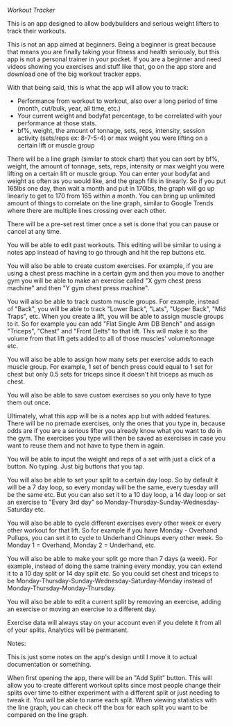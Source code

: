 _Workout Tracker_

This is an app designed to allow bodybuilders and serious weight lifters to track their workouts.

This is not an app aimed at beginners. Being a beginner is great because that means you are finally taking your fitness and health seriously, but this app is not a personal trainer in your pocket. If you are a beginner and need videos showing you exercises and stuff like that, go on the app store and download one of the big workout tracker apps.

With that being said, this is what the app will allow you to track:

- Performance from workout to workout, also over a long period of time (month, cut/bulk, year, all time, etc.)
- Your current weight and bodyfat percentage, to be correlated with your performance at those stats.
- bf%, weight, the amount of tonnage, sets, reps, intensity, session activity (sets/reps ex: 8-7-5-4) or max weight you were lifting on a certain lift or muscle group

There will be a line graph (similar to stock chart) that you can sort by bf%, weight, the amount of tonnage, sets, reps, intensity or max weight you were lifting on a certain lift or muscle group. You can enter your bodyfat and weight as often as you would like, and the graph fills in linearly. So if you put 165lbs one day, then wait a month and put in 170lbs, the graph will go up linearly to get to 170 from 165 within a month. You can bring up unlimited amount of things to correlate on the line graph, similar to Google Trends where there are multiple lines crossing over each other.

There will be a pre-set rest timer once a set is done that you can pause or cancel at any time.

You will be able to edit past workouts. This editing will be similar to using a notes app instead of having to go through and hit the rep buttons etc.

You will also be able to create custom exercises. For example, if you are using a chest press machine in a certain gym and then you move to another gym you will be able to make an exercise called "X gym chest press machine" and then "Y gym chest press machine".

You will also be able to track custom muscle groups. For example, instead of "Back", you will be able to track "Lower Back", "Lats", "Upper Back", "Mid Traps", etc. When you create a lift, you will be able to assign muscle groups to it. So for example you can add "Flat Single Arm DB Bench" and assign "Triceps", "Chest" and "Front Delts" to that lift. This will make it so the volume from that lift gets added to all of those muscles' volume/tonnage etc.

You will also be able to assign how many sets per exercise adds to each muscle group. For example, 1 set of bench press could equal to 1 set for chest but only 0.5 sets for triceps since it doesn't hit triceps as much as chest.

You will also be able to save custom exercises so you only have to type them out once.

Ultimately, what this app will be is a notes app but with added features. There will be no premade exercises, only the ones that you type in, because odds are if you are a serious lifter you already know what you want to do in the gym. The exercises you type will then be saved as exercises in case you want to reuse them and not have to type them in again.

You will be able to input the weight and reps of a set with just a click of a button. No typing. Just big buttons that you tap.

You will also be able to set your split to a certain day loop. So by default it will be a 7 day loop, so every monday will be the same, every tuesday will be the same etc. But you can also set it to a 10 day loop, a 14 day loop or set an exercise to "Every 3rd day" so Monday-Thursday-Sunday-Wednesday-Saturday etc.

You will also be able to cycle different exercises every other week or every other workout for that lift. So for example if you have Monday - Overhand Pullups, you can set it to cycle to Underhand Chinups every other week. So Monday 1 = Overhand, Monday 2 = Underhand, etc.

You will also be able to make your split go more than 7 days (a week). For example, instead of doing the same training every monday, you can extend it to a 10 day split or 14 day split etc. So you could set chest and triceps to be Monday-Thursday-Sunday-Wednesday-Saturday-Monday instead of Monday-Thursday-Monday-Thursday.

You will also be able to edit a current split by removing an exercise, adding an exercise or moving an exercise to a different day.

Exercise data will always stay on your account even if you delete it from all of your splits. Analytics will be permanent.

Notes:

This is just some notes on the app's design until I move it to actual documentation or something.

When first opening the app, there will be an "Add Split" button. This will allow you to create different workout splits since most people change their splits over time to either experiment with a different split or just needing to tweak it. You will be able to name each split. When viewing statistics with the line graph, you can check off the box for each split you want to be compared on the line graph.
